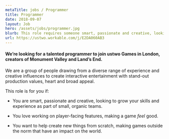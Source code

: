 ```yaml
---
metaTitle: jobs / Programmer
title: Programmer
date: 2018-09-07
layout: Job
hero: /assets/jobs/programmer.jpg
blurb: This role requires someone smart, passionate and creative, looking to grow your skills and experience as part of small, organic teams.
url: https://ustwo.workable.com/j/E2DA060AB3
---
```


<div class="content-box squashed">

#### We’re looking for a talented programmer to join ustwo Games in London, creators of Monument Valley and Land’s End.

We are a group of people drawing from a diverse range of experience and creative influences to create interactive entertainment with stand-out production values, heart and broad appeal.

This role is for you if:

+ You are smart, passionate and creative, looking to grow your skills and experience as part of small, organic teams.

+ You love working on player-facing features, making a game *feel* good.

+ You want to help create new things from scratch, making games outside the norm that have an impact on the world.

</div>
